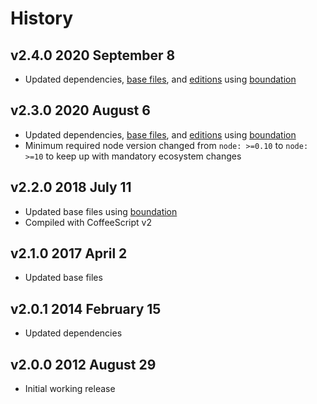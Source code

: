 # History

## v2.4.0 2020 September 8

-   Updated dependencies, [base files](https://github.com/bevry/base), and [editions](https://editions.bevry.me) using [boundation](https://github.com/bevry/boundation)

## v2.3.0 2020 August 6

-   Updated dependencies, [base files](https://github.com/bevry/base), and [editions](https://editions.bevry.me) using [boundation](https://github.com/bevry/boundation)
-   Minimum required node version changed from `node: >=0.10` to `node: >=10` to keep up with mandatory ecosystem changes

## v2.2.0 2018 July 11

-   Updated base files using [boundation](https://github.com/bevry/boundation)
-   Compiled with CoffeeScript v2

## v2.1.0 2017 April 2

-   Updated base files

## v2.0.1 2014 February 15

-   Updated dependencies

## v2.0.0 2012 August 29

-   Initial working release

